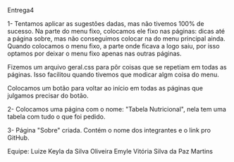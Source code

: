 Entrega4

1- Tentamos aplicar as sugestôes dadas, mas não tivemos 100% de sucesso. Na parte do menu fixo, colocamos ele fixo nas páginas: dicas até a página sobre, mas não conseguimos colocar na do menu principal ainda. Quando colocamos o menu fixo, a parte onde ficava a logo saiu, por isso optamos por deixar o menu fixo apenas nas outras páginas.

Fizemos um arquivo geral.css para pôr coisas que se repetiam em todas as páginas. Isso facilitou quando tivemos que modicar algm coisa do menu.

Colocamos um botão para voltar ao início em todas as páginas que julgamos precisar do botão.


2- Colocamos uma página com o nome: "Tabela Nutricional", nela tem uma tabela com tudo o que foi pedido.

3- Página "Sobre" criada. Contém o nome dos integrantes e o link pro GitHub.

Equipe: Luize Keyla da Silva Oliveira
        Emyle Vitória Silva da Paz Martins
